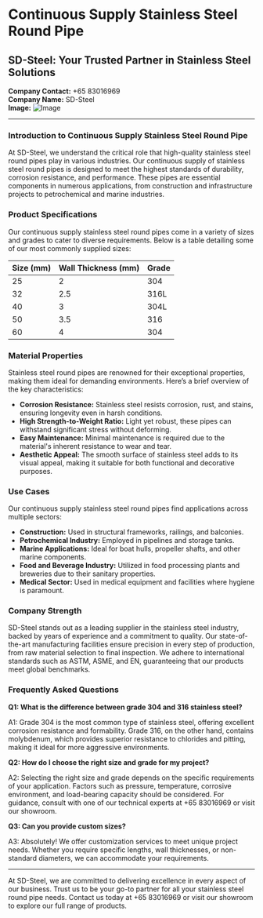 # Continuous Supply Stainless Steel Round Pipe

## SD-Steel: Your Trusted Partner in Stainless Steel Solutions

**Company Contact:** +65 83016969  
**Company Name:** SD-Steel  
**Image:** ![Image](https://github.com/user-attachments/assets/2567258e-e124-4816-932d-1809bd27ef0b)

---

### Introduction to Continuous Supply Stainless Steel Round Pipe

At SD-Steel, we understand the critical role that high-quality stainless steel round pipes play in various industries. Our continuous supply of stainless steel round pipes is designed to meet the highest standards of durability, corrosion resistance, and performance. These pipes are essential components in numerous applications, from construction and infrastructure projects to petrochemical and marine industries.

### Product Specifications

Our continuous supply stainless steel round pipes come in a variety of sizes and grades to cater to diverse requirements. Below is a table detailing some of our most commonly supplied sizes:

| **Size (mm)** | **Wall Thickness (mm)** | **Grade** |
|---------------|-------------------------|-----------|
| 25            | 2                       | 304       |
| 32            | 2.5                     | 316L      |
| 40            | 3                       | 304L      |
| 50            | 3.5                     | 316       |
| 60            | 4                       | 304       |

### Material Properties

Stainless steel round pipes are renowned for their exceptional properties, making them ideal for demanding environments. Here’s a brief overview of the key characteristics:

- **Corrosion Resistance:** Stainless steel resists corrosion, rust, and stains, ensuring longevity even in harsh conditions.
- **High Strength-to-Weight Ratio:** Light yet robust, these pipes can withstand significant stress without deforming.
- **Easy Maintenance:** Minimal maintenance is required due to the material's inherent resistance to wear and tear.
- **Aesthetic Appeal:** The smooth surface of stainless steel adds to its visual appeal, making it suitable for both functional and decorative purposes.

### Use Cases

Our continuous supply stainless steel round pipes find applications across multiple sectors:

- **Construction:** Used in structural frameworks, railings, and balconies.
- **Petrochemical Industry:** Employed in pipelines and storage tanks.
- **Marine Applications:** Ideal for boat hulls, propeller shafts, and other marine components.
- **Food and Beverage Industry:** Utilized in food processing plants and breweries due to their sanitary properties.
- **Medical Sector:** Used in medical equipment and facilities where hygiene is paramount.

### Company Strength

SD-Steel stands out as a leading supplier in the stainless steel industry, backed by years of experience and a commitment to quality. Our state-of-the-art manufacturing facilities ensure precision in every step of production, from raw material selection to final inspection. We adhere to international standards such as ASTM, ASME, and EN, guaranteeing that our products meet global benchmarks.

### Frequently Asked Questions

**Q1: What is the difference between grade 304 and 316 stainless steel?**

A1: Grade 304 is the most common type of stainless steel, offering excellent corrosion resistance and formability. Grade 316, on the other hand, contains molybdenum, which provides superior resistance to chlorides and pitting, making it ideal for more aggressive environments.

**Q2: How do I choose the right size and grade for my project?**

A2: Selecting the right size and grade depends on the specific requirements of your application. Factors such as pressure, temperature, corrosive environment, and load-bearing capacity should be considered. For guidance, consult with one of our technical experts at +65 83016969 or visit our showroom.

**Q3: Can you provide custom sizes?**

A3: Absolutely! We offer customization services to meet unique project needs. Whether you require specific lengths, wall thicknesses, or non-standard diameters, we can accommodate your requirements.

---

At SD-Steel, we are committed to delivering excellence in every aspect of our business. Trust us to be your go-to partner for all your stainless steel round pipe needs. Contact us today at +65 83016969 or visit our showroom to explore our full range of products.